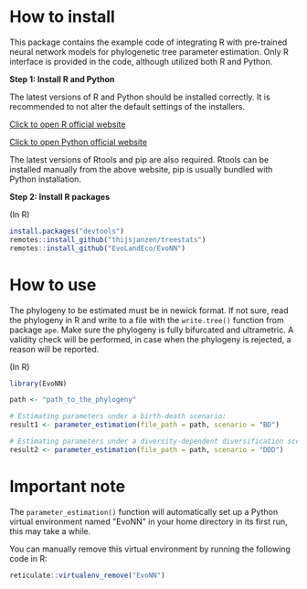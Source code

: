 # How to install
This package contains the example code of integrating R with pre-trained neural network models for phylogenetic tree parameter estimation. Only R interface is provided in the code, although utilized both R and Python. 

**Step 1: Install R and Python**

The latest versions of R and Python should be installed correctly. It is recommended to not alter the default settings of the installers. 

[Click to open R official website](https://cran.r-project.org/)

[Click to open Python official website](https://www.python.org/downloads/)

The latest versions of Rtools and pip are also required. Rtools can be installed manually from the above website, pip is usually bundled with Python installation.

**Step 2: Install R packages**

(In R)
```r
install.packages("devtools")
remotes::install_github("thijsjanzen/treestats")
remotes::install_github("EvoLandEco/EvoNN")
```

# How to use

The phylogeny to be estimated must be in newick format. If not sure, read the phylogeny in R and write to a file with the `write.tree()` function from package `ape`. Make sure the phylogeny is fully bifurcated and ultrametric. A validity check will be performed, in case when the phylogeny is rejected, a reason will be reported.

(In R)
```r
library(EvoNN)

path <- "path_to_the_phylogeny"

# Estimating parameters under a birth-death scenario:
result1 <- parameter_estimation(file_path = path, scenario = "BD")

# Estimating parameters under a diversity-dependent diversification scenario:
result2 <- parameter_estimation(file_path = path, scenario = "DDD")
```

# Important note

The `parameter_estimation()` function will automatically set up a Python virtual environment named "EvoNN" in your home directory in its first run, this may take a while.

You can manually remove this virtual environment by running the following code in R:

```r
reticulate::virtualenv_remove("EvoNN")
```
